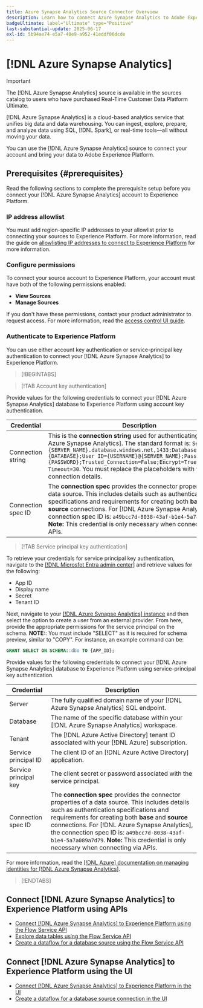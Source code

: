 ```yaml
---
title: Azure Synapse Analytics Source Connector Overview
description: Learn how to connect Azure Synapse Analytics to Adobe Experience Platform using APIs or the user interface.
badgeUltimate: label="Ultimate" type="Positive"
last-substantial-update: 2025-06-17
exl-id: 5b94ae74-e5a7-40e9-a952-41eddf06dcde
---
```

# [!DNL Azure Synapse Analytics]

>[!IMPORTANT]
>
>The [!DNL Azure Synapse Analytics] source is available in the sources catalog to users who have purchased Real-Time Customer Data Platform Ultimate.

[!DNL Azure Synapse Analytics] is a cloud-based analytics service that unifies big data and data warehousing. You can ingest, explore, prepare, and analyze data using SQL, [!DNL Spark], or real-time tools—all without moving your data.

You can use the [!DNL Azure Synapse Analytics] source to connect your account and bring your data to Adobe Experience Platform.

## Prerequisites {#prerequisites}

Read the following sections to complete the prerequisite setup before you connect your [!DNL Azure Synapse Analytics] account to Experience Platform.

### IP address allowlist 

You must add region-specific IP addresses to your allowlist prior to connecting your sources to Experience Platform. For more information, read the guide on [allowlisting IP addresses to connect to Experience Platform](../../ip-address-allow-list.md) for more information.

### Configure permissions

To connect your source account to Experience Platform, your account must have both of the following permissions enabled:

* **View Sources**
* **Manage Sources**

If you don't have these permissions, contact your product administrator to request access. For more information, read the [access control UI guide](../../../access-control/ui/overview.md).

### Authenticate to Experience Platform

You can use either account key authentication or service-principal key authentication to connect your [!DNL Azure Synapse Analytics] to Experience Platform.

>[!BEGINTABS]

>[!TAB Account key authentication]

Provide values for the following credentials to connect your [!DNL Azure Synapse Analytics] database to Experience Platform using account key authentication.

| Credential | Description |
| --- | --- |
| Connection string | This is the **connection string** used for authenticating with [!DNL Azure Synapse Analytics]. The standard format is: `Server=tcp:{SERVER_NAME}.database.windows.net,1433;Database={DATABASE};User ID={USERNAME}@{SERVER_NAME};Password={PASSWORD};Trusted_Connection=False;Encrypt=True;Connection Timeout=30`. You must replace the placeholders with your actual connection details. |
| Connection spec ID | The **connection spec** provides the connector properties of a data source. This includes details such as authentication specifications and requirements for creating both **base** and **source** connections. For [!DNL Azure Synapse Analytics], the connection spec ID is: `a49bcc7d-8038-43af-b1e4-5a7a089a7d79`. **Note:** This credential is only necessary when connecting via APIs.  |

>[!TAB Service principal key authentication]

To retrieve your credentials for service principal key authentication, navigate to the [[!DNL Microsfot Entra admin center]](https://entra.microsoft.com/#home) and retrieve values for the following:

* App ID
* Display name
* Secret
* Tenant ID

Next, navigate to your [[!DNL Azure Synapse Analytics] instance](https://azure.microsoft.com/en-ca/products/synapse-analytics) and then select the option to create a user from an external provider. From here, provide the appropriate permissions for the service principal on the schema. **NOTE:**: You must include "SELECT" as it is required for schema preview, similar to "COPY". For instance, an example command can be: 

```SQL
GRANT SELECT ON SCHEMA::dbo TO {APP_ID};
```

Provide values for the following credentials to connect your [!DNL Azure Synapse Analytics] database to Experience Platform using service-principal key authentication.

| Credential | Description |
| --- | --- |
| Server | The fully qualified domain name of your [!DNL Azure Synapse Analytics] SQL endpoint. |
| Database | The name of the specific database within your [!DNL Azure Synapse Analytics] workspace. |
| Tenant | The [!DNL Azure Active Directory] tenant ID associated with your [!DNL Azure] subscription. |
| Service principal ID | The client ID of an [!DNL Azure Active Directory] application. |
| Service principal key | The client secret or password associated with the service principal. |
| Connection spec ID | The **connection spec** provides the connector properties of a data source. This includes details such as authentication specifications and requirements for creating both **base** and **source** connections. For [!DNL Azure Synapse Analytics], the connection spec ID is: `a49bcc7d-8038-43af-b1e4-5a7a089a7d79`. **Note:** This credential is only necessary when connecting via APIs.  |

For more information, read the [[!DNL Azure] documentation on managing identities for [!DNL Azure Synapse Analytics]](https://learn.microsoft.com/en-us/azure/synapse-analytics/synapse-service-identity).

>[!ENDTABS]

## Connect [!DNL Azure Synapse Analytics] to Experience Platform using APIs

* [Connect [!DNL Azure Synapse Analytics] to Experience Platform using the Flow Service API](../../tutorials/api/create/databases/synapse-analytics.md)
* [Explore data tables using the Flow Service API](../../tutorials/api/explore/tabular.md)
* [Create a dataflow for a database source using the Flow Service API](../../tutorials/api/collect/database-nosql.md)

## Connect [!DNL Azure Synapse Analytics] to Experience Platform using the UI

* [Connect [!DNL Azure Synapse Analytics] to Experience Platform in the UI](../../tutorials/ui/create/databases/synapse-analytics.md)
* [Create a dataflow for a database source connection in the UI](../../tutorials/ui/dataflow/databases.md)

